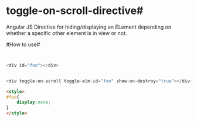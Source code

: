 # toggle-on-scroll-directive#
Angular JS Directive for hiding/displaying an ELement depending on whether a specific other element is in view or not. 

#How to use#

```javascript


<div id="foo"></div>


<div toggle-on-scroll toggle-elm-id="foo" show-on-destroy="true"></div>

```
```html
<style>
#foo{
	display:none;
}
</style>
```
